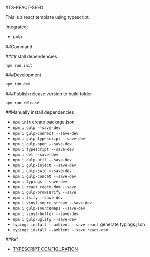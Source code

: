 #TS-REACT-SEED

This is a react template using typescript.

Integrated:
+ gulp


##Command

###Install dependencies

`npm run init`

###Development

`npm run dev`

###Publish release version to build folder

`npm run release`



##Manually install dependencies

+ `npm init`  create package.json
+ `npm i gulp --save-dev`
+ `npm i gulp-connect --save-dev`
+ `npm i gulp-typescript --save-dev`
+ `npm i gulp-open --save-dev`
+ `npm i typescript --save-dev`
+ `npm i del --save-dev`
+ `npm i gulp-util --save-dev`
+ `npm i gulp-inject --save-dev`
+ `npm i gulp-swig --save-dev`
+ `npm i gulp-concat --save-dev`
+ `npm i typings --save-dev`
+ `npm i react react-dom --save`
+ `npm i gulp-browserify --save`
+ `npm i tsify --save-dev`
+ `npm i vinyl-soure-stream --save-dev`
+ `npm i gulp-sourcemaps --save-dev`
+ `npm i vinyl-buffer --save-dev`
+ `npm i gulp-uglify --save-dev`
+ `typings install --ambient --save react`   generate typings.json
+ `typings install --ambient --save react-dom`


##Ref

+ [TYPESCRIPT CONFIGURATION](https://angular.io/docs/ts/latest/guide/typescript-configuration.html)